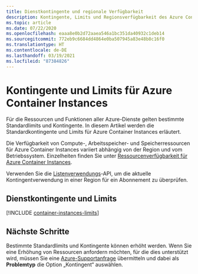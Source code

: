 ```yaml
---
title: Dienstkontingente und regionale Verfügbarkeit
description: Kontingente, Limits und Regionsverfügbarkeit des Azure Container Instances-Diensts.
ms.topic: article
ms.date: 07/22/2020
ms.openlocfilehash: eaaa8e0b2d72aaea546a1bc351da40932c1deb14
ms.sourcegitcommit: 772eb9c6684dd4864e0ba507945a83e48b8c16f0
ms.translationtype: HT
ms.contentlocale: de-DE
ms.lasthandoff: 03/19/2021
ms.locfileid: "87384826"
---
```

# <a name="quotas-and-limits-for-azure-container-instances"></a>Kontingente und Limits für Azure Container Instances

Für die Ressourcen und Funktionen aller Azure-Dienste gelten bestimmte Standardlimits und Kontingente. In diesem Artikel werden die Standardkontingente und Limits für Azure Container Instances erläutert.

Die Verfügbarkeit von Compute-, Arbeitsspeicher- und Speicherressourcen für Azure Container Instances variiert abhängig von der Region und vom Betriebssystem. Einzelheiten finden Sie unter [Ressourcenverfügbarkeit für Azure Container Instances](container-instances-region-availability.md).

Verwenden Sie die [Listenverwendungs](/rest/api/container-instances/location/listusage)-API, um die aktuelle Kontingentverwendung in einer Region für ein Abonnement zu überprüfen.

## <a name="service-quotas-and-limits"></a>Dienstkontingente und Limits

[!INCLUDE [container-instances-limits](../../includes/container-instances-limits.md)]

## <a name="next-steps"></a>Nächste Schritte

Bestimmte Standardlimits und Kontingente können erhöht werden. Wenn Sie eine Erhöhung von Ressourcen anfordern möchten, für die dies unterstützt wird, müssen Sie eine [Azure-Supportanfrage][azure-support] übermitteln und dabei als **Problemtyp** die Option „Kontingent“ auswählen.

<!-- LINKS - External -->
[azure-support]: https://ms.portal.azure.com/#blade/Microsoft_Azure_Support/HelpAndSupportBlade/newsupportrequest
